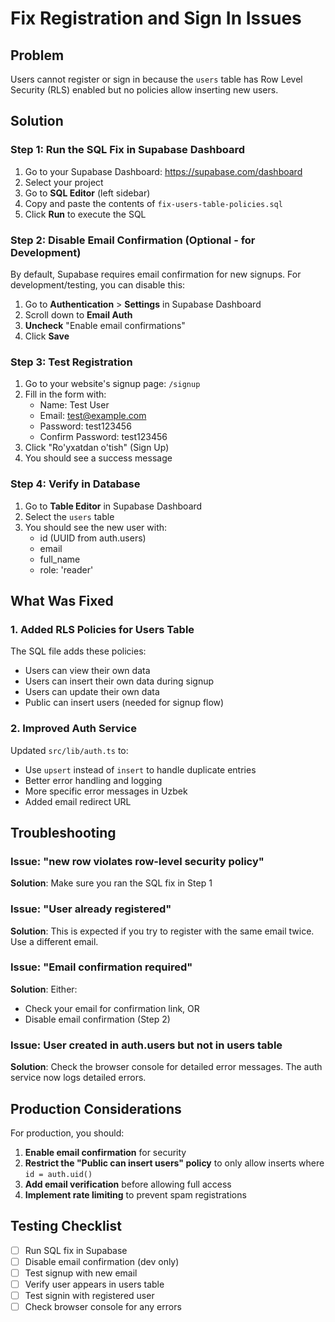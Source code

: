 # Fix Registration and Sign In Issues

## Problem
Users cannot register or sign in because the `users` table has Row Level Security (RLS) enabled but no policies allow inserting new users.

## Solution

### Step 1: Run the SQL Fix in Supabase Dashboard

1. Go to your Supabase Dashboard: https://supabase.com/dashboard
2. Select your project
3. Go to **SQL Editor** (left sidebar)
4. Copy and paste the contents of `fix-users-table-policies.sql`
5. Click **Run** to execute the SQL

### Step 2: Disable Email Confirmation (Optional - for Development)

By default, Supabase requires email confirmation for new signups. For development/testing, you can disable this:

1. Go to **Authentication** > **Settings** in Supabase Dashboard
2. Scroll down to **Email Auth**
3. **Uncheck** "Enable email confirmations"
4. Click **Save**

### Step 3: Test Registration

1. Go to your website's signup page: `/signup`
2. Fill in the form with:
   - Name: Test User
   - Email: test@example.com
   - Password: test123456
   - Confirm Password: test123456
3. Click "Ro'yxatdan o'tish" (Sign Up)
4. You should see a success message

### Step 4: Verify in Database

1. Go to **Table Editor** in Supabase Dashboard
2. Select the `users` table
3. You should see the new user with:
   - id (UUID from auth.users)
   - email
   - full_name
   - role: 'reader'

## What Was Fixed

### 1. Added RLS Policies for Users Table
The SQL file adds these policies:
- Users can view their own data
- Users can insert their own data during signup
- Users can update their own data
- Public can insert users (needed for signup flow)

### 2. Improved Auth Service
Updated `src/lib/auth.ts` to:
- Use `upsert` instead of `insert` to handle duplicate entries
- Better error handling and logging
- More specific error messages in Uzbek
- Added email redirect URL

## Troubleshooting

### Issue: "new row violates row-level security policy"
**Solution**: Make sure you ran the SQL fix in Step 1

### Issue: "User already registered"
**Solution**: This is expected if you try to register with the same email twice. Use a different email.

### Issue: "Email confirmation required"
**Solution**: Either:
- Check your email for confirmation link, OR
- Disable email confirmation (Step 2)

### Issue: User created in auth.users but not in users table
**Solution**: Check the browser console for detailed error messages. The auth service now logs detailed errors.

## Production Considerations

For production, you should:
1. **Enable email confirmation** for security
2. **Restrict the "Public can insert users" policy** to only allow inserts where `id = auth.uid()`
3. **Add email verification** before allowing full access
4. **Implement rate limiting** to prevent spam registrations

## Testing Checklist

- [ ] Run SQL fix in Supabase
- [ ] Disable email confirmation (dev only)
- [ ] Test signup with new email
- [ ] Verify user appears in users table
- [ ] Test signin with registered user
- [ ] Check browser console for any errors
